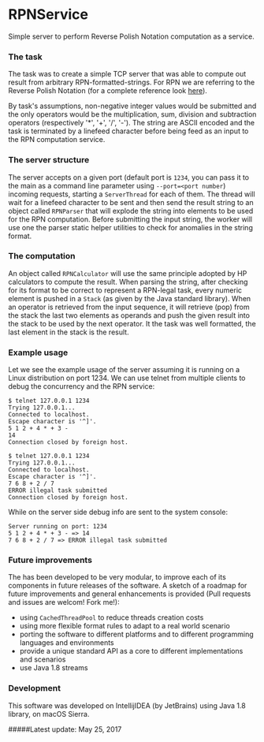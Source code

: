 # RPNService
Simple server to perform Reverse Polish Notation computation as a service.

### The task ###
The task was to create a simple TCP server that was able to compute out result from arbitrary RPN-formatted-strings. 
For RPN we are referring to the Reverse Polish Notation (for a complete reference look [here](https://en.wikipedia.org/wiki/Reverse_Polish_notation)).

By task's assumptions, non-negative integer values would be submitted and the only operators
would be the multiplication, sum, division and subtraction operators (respectively '*', '+', '/', '-'). The string
are ASCII encoded and the task is terminated by a linefeed character before being feed as an input to the
RPN computation service.

### The server structure
The server accepts on a given port (default port is `1234`, you can pass it to the main as a command line parameter using `--port=<port number`) incoming requests, starting a `ServerThread` for 
each of them. The thread will wait for a linefeed character to be sent and then send the result string to an object
called `RPNParser` that will explode the string into elements to be used for the RPN computation. Before submitting
the input string, the worker will use one the parser static helper utilities to check for anomalies in the string format.
 
### The computation ###
An object called `RPNCalculator` will use the same principle adopted by HP calculators to compute the result. When parsing 
the string, after checking for its format to be correct to represent a RPN-legal task, every numeric element
is pushed in a `Stack` (as given by the Java standard library). When an operator is retrieved from the input sequence, it will
retrieve (pop) from the stack the last two elements as operands and push the given result into the stack to be used by the next operator.
It the task was well formatted, the last element in the stack is the result.

### Example usage ###
Let we see the example usage of the server assuming it is running on a Linux distribution on port 1234. We can use telnet from multiple clients
to debug the concurrency and the RPN service:
```
$ telnet 127.0.0.1 1234
Trying 127.0.0.1...
Connected to localhost.
Escape character is '^]'.
5 1 2 + 4 * + 3 -
14
Connection closed by foreign host.
```
```
$ telnet 127.0.0.1 1234
Trying 127.0.0.1...
Connected to localhost.
Escape character is '^]'.
7 6 8 + 2 / 7
ERROR illegal task submitted
Connection closed by foreign host.
```
While on the server side debug info are sent to the system console:
```
Server running on port: 1234
5 1 2 + 4 * + 3 - => 14
7 6 8 + 2 / 7 => ERROR illegal task submitted
```

### Future improvements ###
The has been developed to be very modular, to improve each of its components in future releases of the software. A sketch of a roadmap 
for future improvements and general enhancements is provided (Pull requests and issues are welcom! Fork me!):
- using `CachedThreadPool` to reduce threads creation costs
- using more flexible format rules to adapt to a real world scenario
- porting the software to different platforms and to different programming languages and environments
- provide a unique standard API as a core to different implementations and scenarios
- use Java 1.8 streams


### Development ###
This software was developed on IntellijIDEA (by JetBrains) using Java 1.8 library, on macOS Sierra.

#####Latest update: May 25, 2017
